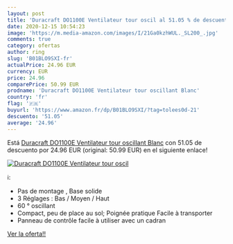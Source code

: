 ```yaml
---
layout: post
title: 'Duracraft DO1100E Ventilateur tour oscil al 51.05 % de descuento'
date: 2020-12-15 10:54:23
image: 'https://m.media-amazon.com/images/I/21Ga0kzhWUL._SL200_.jpg'
comments: true
category: ofertas
author: ring
slug: 'B01BLO9SXI-fr'
actualPrice: 24.96 EUR
currency: EUR
price: 24.96
comparePrice: 50.99 EUR
prodname: 'Duracraft DO1100E Ventilateur tour oscillant Blanc'
country: 'fr'
flag: '🇫🇷'
buyurl: 'https://www.amazon.fr/dp/B01BLO9SXI/?tag=tolees0d-21'
descuento: '51.05'
average: '24.96'
---
```


Está [Duracraft DO1100E Ventilateur tour oscillant Blanc](https://www.amazon.fr/dp/B01BLO9SXI/?tag=tolees0d-21) con 51.05 de descuento por 24.96 EUR (original: 50.99 EUR) en el siguiente enlace!

[![Duracraft DO1100E Ventilateur tour oscil](https://m.media-amazon.com/images/I/21Ga0kzhWUL._SL200_.jpg)](https://www.amazon.fr/dp/B01BLO9SXI/?tag=tolees0d-21)

ℹ️:

- Pas de montage , Base solide
- 3 Réglages : Bas / Moyen / Haut
- 60 ° oscillant
- Compact, peu de place au sol; Poignée pratique Facile à transporter
- Panneau de contrôle facile à utiliser avec un cadran

[Ver la oferta!!](https://www.amazon.fr/dp/B01BLO9SXI/?tag=tolees0d-21)

